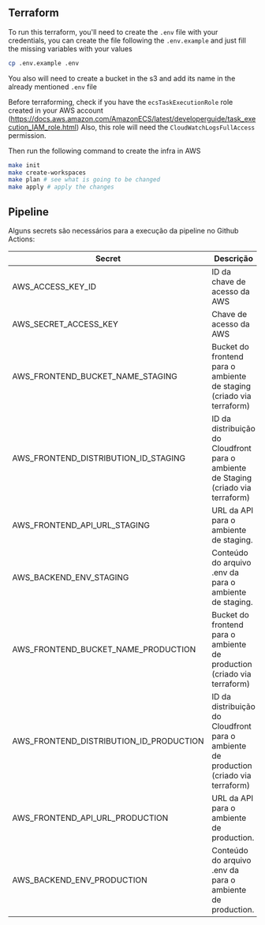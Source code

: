 ## Terraform

To run this terraform, you'll need to create the `.env` file with your credentials, you can create the file following the `.env.example` and just fill the missing variables with your values

```sh
cp .env.example .env
```

You also will need to create a bucket in the s3 and add its name in the already mentioned `.env` file

Before terraforming, check if you have the `ecsTaskExecutionRole` role created in your AWS account (https://docs.aws.amazon.com/AmazonECS/latest/developerguide/task_execution_IAM_role.html)
Also, this role will need the `CloudWatchLogsFullAccess` permission.

Then run the following command to create the infra in AWS

```sh
make init
make create-workspaces
make plan # see what is going to be changed
make apply # apply the changes
```

## Pipeline
Alguns secrets são necessários para a execução da pipeline no Github Actions:

|Secret|Descrição|
|--|--|
|AWS_ACCESS_KEY_ID|ID da chave de acesso da AWS|
|AWS_SECRET_ACCESS_KEY|Chave de acesso da AWS|
|AWS_FRONTEND_BUCKET_NAME_STAGING|Bucket do frontend para o ambiente de staging  (criado via terraform)|
|AWS_FRONTEND_DISTRIBUTION_ID_STAGING|ID da distribuição do Cloudfront para o ambiente de Staging (criado via terraform)|
|AWS_FRONTEND_API_URL_STAGING|URL da API para o ambiente de staging.|
|AWS_BACKEND_ENV_STAGING|Conteúdo do arquivo .env da para o ambiente de staging.|
|AWS_FRONTEND_BUCKET_NAME_PRODUCTION|Bucket do frontend para o ambiente de production (criado via terraform)|
|AWS_FRONTEND_DISTRIBUTION_ID_PRODUCTION|ID da distribuição do Cloudfront para o ambiente de production (criado via terraform)|
|AWS_FRONTEND_API_URL_PRODUCTION|URL da API para o ambiente de production.|
|AWS_BACKEND_ENV_PRODUCTION|Conteúdo do arquivo .env da para o ambiente de production.|
